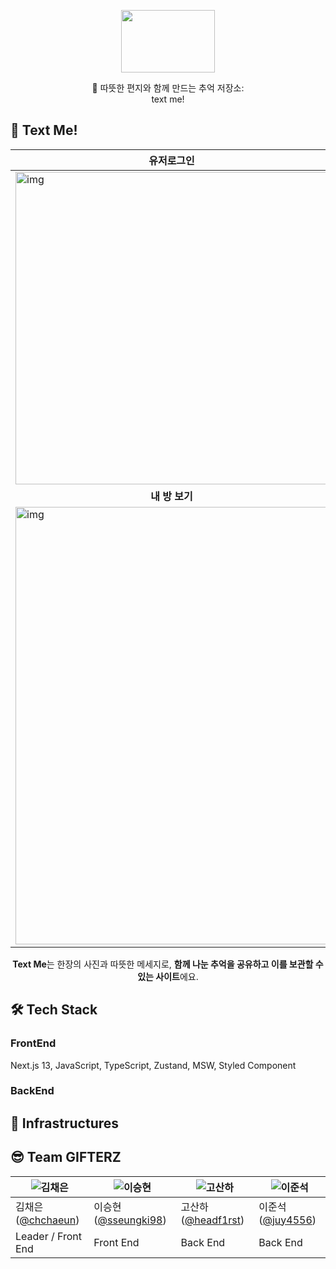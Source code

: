 


<p align="center"><img src="https://velog.velcdn.com/images/sysh9498/post/6954dee8-bb2e-41b9-b269-05334bbf37c2/image.png" height="100px" width="150px"></p>


<p style="text-align: center;"> 💌 따뜻한 편지와 함께 만드는 추억 저장소:<br/> 
text me! </p>



## 💌 Text Me! 
<center>

|유저로그인|회원가입|편지쓰기|
| -------------- | --------------- | --------------- |
|<img width="500" src="https://velog.velcdn.com/images/sysh9498/post/c27d6dec-deea-4530-bffd-006f28d1e0ed/image.jpg" alt="img" />|<img src="https://velog.velcdn.com/images/sysh9498/post/ccbff0bc-8584-4f15-9d98-a1926a9c135b/image.jpg" alt="image" width="500" />|<img width="100%" src="https://user-images.githubusercontent.com/79951703/208311978-ac010e77-6140-496f-a5d9-ca694842c91a.gif" alt="img" />|
|<center>**내 방 보기**|**편지 확인하기**|**마이페이지**</center>|
|<img width="500" height="700" src="https://velog.velcdn.com/images/sysh9498/post/93f67569-3a92-41da-acbd-22967a3d04ef/image.jpg" alt="img" />|<img src="https://user-images.githubusercontent.com/79951703/208312023-626f7961-2052-4237-a965-1658e7e911f1.gif" alt="image" width="100%" />|<img width="500" src="https://velog.velcdn.com/images/sysh9498/post/59898681-cab6-472e-9e67-8d75f2e07755/image.jpg" alt="img" />|

**Text Me**는 한장의 사진과 따뜻한 메세지로, **함께 나눈 추억을 공유하고 이를 보관할 수 있는 사이트**에요.

</center>

## 🛠 Tech Stack
### FrontEnd
Next.js 13, JavaScript, TypeScript, Zustand, MSW, Styled Component

### BackEnd

## 🔌 Infrastructures

## 😎 Team GIFTERZ

| ![김채은](https://user-images.githubusercontent.com/85024598/161661535-974fd170-5cb4-45d6-b878-13f2588827b9.png) | ![이승현](https://avatars.githubusercontent.com/u/79951703?v=4) |  ![고산하](https://avatars.githubusercontent.com/u/55884834?v=4) | ![이준석](https://user-images.githubusercontent.com/85024598/162609064-7b2b117c-7102-4dea-9a4d-e80519d703e4.png)|
|--------------------------------------------------------------------------------------------------------------|--------------------------------------------------------------|--------------------------------------------------------------------------------------------------------|---|
| 김채은([@chchaeun](https://github.com/chchaeun))                                                                | 이승현([@sseungki98](https://github.com/sseungki98))            | 고산하([@headf1rst](https://github.com/headf1rst)) |이준석([@juy4556](https://github.com/juy4556))|
| Leader / Front End                                                                                           | Front End                                                    | Back End                                                                                               |Back End|





